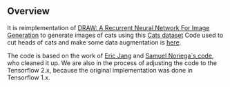 ## Overview
It is reimplementation of [DRAW: A Recurrent Neural Network For Image Generation](https://arxiv.org/abs/1502.04623 "DRAW: A Recurrent Neural Network For Image Generation") to generate images of cats using this [Cats dataset](https://www.kaggle.com/crawford/cat-dataset "Cats dataset")
Code used to cut heads of cats and make some data augmentation is [here](https://github.com/aleju/cat-generator/tree/master/dataset "here").

The code is based on the work of [Eric Jang](https://blog.evjang.com/2016/06/understanding-and-implementing.html "Eric Jang") and [Samuel Noriega`s code](https://medium.com/3blades-blog/draw-a-recurrent-neural-network-for-image-generation-725b39ef824f "Samuel Noriega'c code"), who cleaned it up.
We are also in the process of adjusting the code to the Tensorflow 2.x, because the original implementation was done in Tensorflow 1.x.
